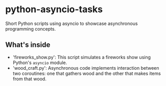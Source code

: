 # python-asyncio-tasks
Short Python scripts using asyncio to showcase asynchronous programming concepts.
## What's inside
- 'fireworks_show.py': This script simulates a fireworks show using Python's `asyncio` module.
- 'wood_craft.py': Asynchronous code implements interaction between two coroutines: one that gathers wood and the other that makes items from that wood.
